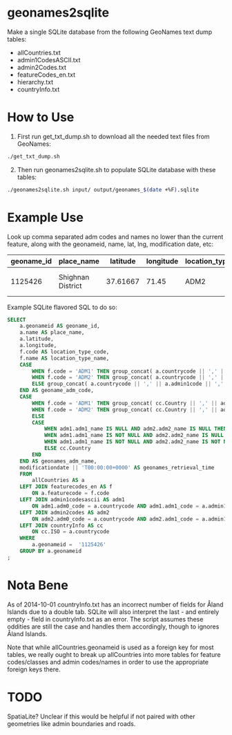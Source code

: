 geonames2sqlite
===============

Make a single SQLite database from the following GeoNames text dump tables:

* allCountries.txt
* admin1CodesASCII.txt
* admin2Codes.txt
* featureCodes_en.txt
* hierarchy.txt
* countryInfo.txt


How to Use
==========

1. First run get_txt_dump.sh to download all the needed text files from GeoNames:

```bash
./get_txt_dump.sh
```

2. Then run geonames2sqlite.sh to populate SQLite database with these tables:

```bash
./geonames2sqlite.sh input/ output/geonames_$(date +%F).sqlite
```

Example Use
===========

Look up comma separated adm codes and names no lower than the current feature, along with the geonameid, name, lat, lng, modification date, etc:

|  geoname_id | place_name        | latitude | longitude | location_type_code | location_type_name                   | geoname_adm_code | geonames_adm_name                        | geonames_retrieval_time   |
|-------------|-------------------|----------|-----------|--------------------|--------------------------------------|------------------|------------------------------------------|---------------------------|
|  1125426    | Shighnan District | 37.61667 | 71.45     | ADM2               | second-order administrative division | AF,01,1125426    | Afghanistan,Badakhshan,Shighnan District | 2013-04-27T00:00:00+0000  |


Example SQLite flavored SQL to do so:

```sql
SELECT
    a.geonameid AS geoname_id,
    a.name AS place_name,
    a.latitude,
    a.longitude,
    f.code AS location_type_code,
    f.name AS location_type_name,
    CASE 
        WHEN f.code = 'ADM1' THEN group_concat( a.countrycode || ',' || adm1.adm1_code ) 
        WHEN f.code = 'ADM2' THEN group_concat( a.countrycode || ',' || adm1.adm1_code || ',' || adm2.adm2_code )
        ELSE group_concat( a.countrycode || ',' || a.admin1code || ',' || a.admin2code || ',' || a.admin3code || ',' || a.admin4code )
    END AS geoname_adm_code,
    CASE
        WHEN f.code = 'ADM1' THEN group_concat( cc.Country || ',' || adm1.adm1_name )
        WHEN f.code = 'ADM2' THEN group_concat( cc.Country || ',' || adm1.adm1_name || ',' || adm2.adm2_name ) 
        ELSE 
		CASE
			WHEN adm1.adm1_name IS NULL AND adm2.adm2_name IS NULL THEN cc.Country
			WHEN adm1.adm1_name IS NOT NULL AND adm2.adm2_name IS NULL THEN group_concat( cc.Country || ',' || adm1.adm1_name )
			WHEN adm1.adm1_name IS NOT NULL AND adm2.adm2_name IS NOT NULL THEN group_concat( cc.Country || ',' || adm1.adm1_name || ',' || adm2.adm2_name )
			ELSE cc.Country
		END
    END AS geonames_adm_name,
    modificationdate || 'T00:00:00+0000' AS geonames_retrieval_time
    FROM
        allCountries AS a
    LEFT JOIN featurecodes_en AS f 
        ON a.featurecode = f.code
    LEFT JOIN admin1codesascii AS adm1 
        ON adm1.adm0_code = a.countrycode AND adm1.adm1_code = a.admin1code
    LEFT JOIN admin2codes AS adm2 
        ON adm2.adm0_code = a.countrycode AND adm2.adm1_code = a.admin1code AND adm2.adm2_code = a.admin2code
    LEFT JOIN countryInfo AS cc 
        ON cc.ISO = a.countrycode
    WHERE
        a.geonameid =  '1125426'
    GROUP BY a.geonameid
;
```


Nota Bene
=========

As of 2014-10-01 countryInfo.txt has an incorrect number of fields for Åland Islands due to a double tab.
SQLite will also interpret the last - and entirely empty - field in countryInfo.txt as an error.
The script assumes these oddities are still the case and handles them accordingly, though to ignores Åland Islands.

Note that while allCountries.geonameid is used as a foreign key for most tables,
we really ought to break up allCountries into more tables for feature codes/classes
and admin codes/names in order to use the appropriate foreign keys there.

TODO
====

SpatiaLite?  Unclear if this would be helpful if not paired with other geometries like admin boundaries and roads.
